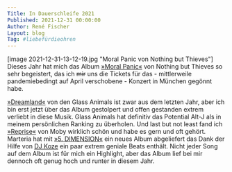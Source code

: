 ```yaml
---
Title: In Dauerschleife 2021
Published: 2021-12-31 00:00:00
Author: René Fischer
Layout: blog
Tag: #liebefürdieohren
---
```

[image 2021-12-31-13-12-19.jpg "Moral Panic von Nothing but Thieves"]
Dieses Jahr hat mich das Album [»Moral Panic«](https://open.spotify.com/album/3hDxbjNyiWDhOFBXSThxVF) von Nothing but Thieves so sehr begeistert, das ich ~~mir~~ uns die Tickets für das - mittlerweile pandemiebedingt auf April verschobene - Konzert in München gegönnt habe.

[»Dreamland«](https://open.spotify.com/album/5bfpRtBW7RNRdsm3tRyl3R) von den Glass Animals ist zwar aus dem letzten Jahr, aber ich bin erst jetzt über das Album gestolpert und offen gestanden extrem verliebt in diese Musik. Glass Animals hat definitiv das Potential Alt-J als in meinem persönlichen Ranking zu überholen. Und last but not least fand ich [»Reprise«](https://open.spotify.com/album/1bqeVjo54gj4BjjOH8dC97) von Moby wirklich schön und habe es gern und oft gehört. Marteria hat mit [»5. DIMENSION«](https://open.spotify.com/album/19Y5unyuRZrnaKxRLzbQBs) ein neues Album abgeliefert das Dank der Hilfe von [DJ Koze](https://www.laut.de/DJ-Koze) ein paar extrem geniale Beats enthält. Nicht jeder Song auf dem Album ist für mich ein Highlight, aber das Album lief bei mir dennoch oft genug hoch und runter in diesem Jahr.
